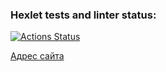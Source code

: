 ### Hexlet tests and linter status:

[![Actions Status](https://github.com/pozys/php-project-9/workflows/hexlet-check/badge.svg)](https://github.com/pozys/php-project-9/actions)

[Адрес сайта](https://php-project-9-production-2cd2.up.railway.app/)
